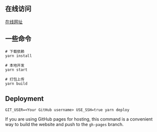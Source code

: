 ## 在线访问

[在线网址](https://top.wsmpage.cn/blog)

## 一些命令

```console
# 下载依赖
yarn install 

# 本地开发
yarn start

# 打包上传
yarn build
```

## Deployment

```console
GIT_USER=<Your GitHub username> USE_SSH=true yarn deploy
```

If you are using GitHub pages for hosting, this command is a convenient way to build the website and push to the `gh-pages` branch.
